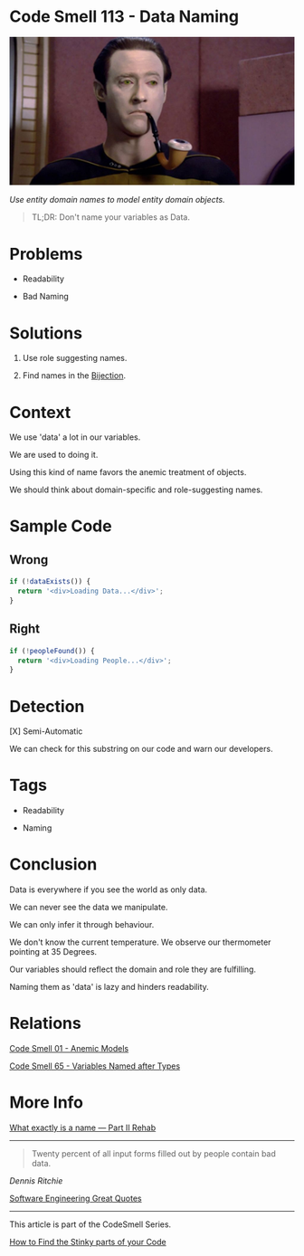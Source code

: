 # Code Smell 113 - Data Naming

![Code Smell 113 - Data Naming](data.jpg)

*Use entity domain names to model entity domain objects.*

> TL;DR: Don't name your variables as Data.

# Problems

- Readability

- Bad Naming

# Solutions

1. Use role suggesting names.

2. Find names in the [Bijection](../../Theory/The%20One%20and%20Only%20Software%20Design%20Principle/readme.md).

# Context

We use 'data' a lot in our variables.

We are used to doing it.

Using this kind of name favors the anemic treatment of objects.

We should think about domain-specific and role-suggesting names.

# Sample Code

## Wrong

[Gist Url]: # (https://gist.github.com/mcsee/0c0c6b9e9e8a5b2aa4dfe32828c9cbc5)
```javascript
if (!dataExists()) {
  return '<div>Loading Data...</div>';
}
```

## Right

[Gist Url]: # (https://gist.github.com/mcsee/945e6a64fd3167637ff1e1eb872ff179)
```javascript
if (!peopleFound()) {
  return '<div>Loading People...</div>';
}
```

# Detection

[X] Semi-Automatic 

We can check for this substring on our code and warn our developers.

# Tags

- Readability

- Naming

# Conclusion

Data is everywhere if you see the world as only data.

We can never see the data we manipulate. 

We can only infer it through behaviour.

We don't know the current temperature. We observe our thermometer pointing at 35 Degrees.

Our variables should reflect the domain and role they are fulfilling. 

Naming them as 'data' is lazy and hinders readability.

# Relations

[Code Smell 01 - Anemic Models](../../Code%20Smells/Code%20Smell%2001%20-%20Anemic%20Models/readme.md)

[Code Smell 65 - Variables Named after Types](../../Code%20Smells/Code%20Smell%2065%20-%20Variables%20Named%20after%20Types/readme.md)

# More Info

[What exactly is a name — Part II Rehab](../../Theory/What%20exactly%20is%20a%20name%20—%20Part%20II%20Rehab/readme.md)

* * *

> Twenty percent of all input forms filled out by people contain bad data.

_Dennis Ritchie_
 
[Software Engineering Great Quotes](../../Quotes/Software%20Engineering%20Great%20Quotes/readme.md)

* * *

This article is part of the CodeSmell Series.

[How to Find the Stinky parts of your Code](../../Code%20Smells/How%20to%20Find%20the%20Stinky%20parts%20of%20your%20Code/readme.md)